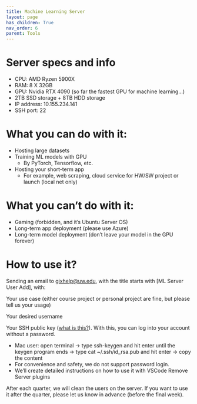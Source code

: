 ```yaml
---
title: Machine Learning Server
layout: page
has_children: True
nav_order: 6
parent: Tools
---
```

# Server specs and info

* CPU: AMD Ryzen 5900X
* RAM: 8 X 32GB
* GPU: Nvidia RTX 4090 (so far the fastest GPU for machine learning...)
* 2TB SSD storage + 8TB HDD storage
* IP address: 10.155.234.141
* SSH port: 22

# What you can do with it:

* Hosting large datasets
* Training ML models with GPU
  * By PyTorch, Tensorflow, etc.
* Hosting your short-term app
  * For example, web scraping, cloud service for HW/SW project or launch (local net only)

# What you can’t do with it:

* Gaming (forbidden, and it’s Ubuntu Server OS)
* Long-term app deployment (please use Azure)
* Long-term model deployment (don’t leave your model in the GPU forever)

# How to use it?

Sending an email to [gixhelp@uw.edu](mailto:gixhelp@uw.edu), with the title starts with [ML Server User Add], with:

Your use case (either course project or personal project are fine, but please tell us your usage)

Your desired username

Your SSH public key ([what is this?](https://jumpcloud.com/blog/what-are-ssh-keys)). With this, you can log into your account without a password.

* Mac user: open terminal -> type ssh-keygen and hit enter until the keygen program ends -> type cat ~/.ssh/id_rsa.pub and hit enter -> copy the content
* For convenience and safety, we do not support password login.
* We’ll create detailed instructions on how to use it with VSCode Remove Server plugins

After each quarter, we will clean the users on the server. If you want to use it after the quarter, please let us know in advance (before the final week).
